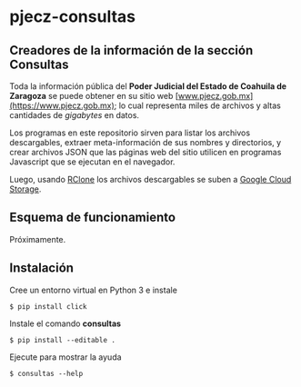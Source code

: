 # pjecz-consultas


## Creadores de la información de la sección Consultas

Toda la información pública del **Poder Judicial del Estado de Coahuila de Zaragoza** se puede obtener en su sitio web [www.pjecz.gob.mx](https://www.pjecz.gob.mx); lo cual representa miles de archivos y altas cantidades de _gigabytes_ en datos.

Los programas en este repositorio sirven para listar los archivos descargables, extraer meta-información de sus nombres y directorios, y crear archivos JSON que las páginas web del sitio utilicen en programas Javascript que se ejecutan en el navegador.

Luego, usando [RClone](https://rclone.org) los archivos descargables se suben a [Google Cloud Storage](https://cloud.google.com/storage).


## Esquema de funcionamiento

Próximamente.


## Instalación

Cree un entorno virtual en Python 3 e instale

    $ pip install click

Instale el comando **consultas**

    $ pip install --editable .

Ejecute para mostrar la ayuda

    $ consultas --help
